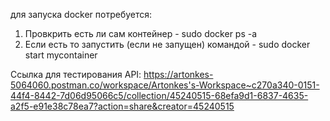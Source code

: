 
для запуска docker потребуется:
1. Провкрить есть ли сам контейнер - sudo docker ps -a
2. Если есть то запустить (если не запущен) командой - sudo docker start mycontainer


Ссылка для тестирования API:
https://artonkes-5064060.postman.co/workspace/Artonkes's-Workspace~c270a340-0151-44f4-8442-7d06d95066c5/collection/45240515-68efa9d1-6837-4635-a2f5-e91e38c78ea7?action=share&creator=45240515